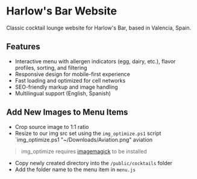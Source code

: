 # Harlow's Bar Website
Classic cocktail lounge website for Harlow's Bar, based in Valencia, Spain.

## Features
- Interactive menu with allergen indicators (egg, dairy, etc.), flavor profiles, sorting, and filtering
- Responsive design for mobile-first experience
- Fast loading and optimized for cell networks
- SEO-friendly markup and image handling
- Multilingual support (English, Spanish)

## Add New Images to Menu Items
- Crop source image to 1:1 ratio
- Resize to our img src set using the `img_optimize.ps1` script `img_optimize.ps1 "~/Downloads/Aviation.png" aviation
> img_optimize requires [imagemagick](https://imagemagick.org/) to be installed
- Copy newly created directory into the `/public/cocktails` folder
- Add the folder name to the menu item in `menu.js`